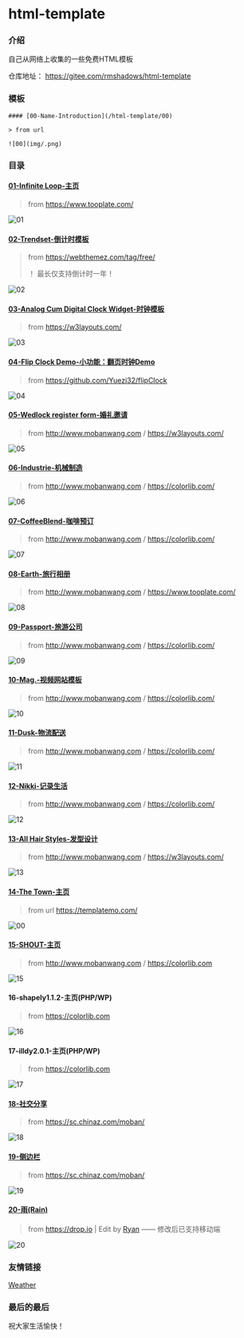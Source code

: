 # html-template

### 介绍
自己从网络上收集的一些免费HTML模板

仓库地址： https://gitee.com/rmshadows/html-template

### 模板

```
#### [00-Name-Introduction](/html-template/00)

> from url

![00](img/.png)
```

### 目录

#### [01-Infinite Loop-主页](/html-template/01)

> from https://www.tooplate.com/

![01](img/01.png)

#### [02-Trendset-倒计时模板](/html-template/02)

> from https://webthemez.com/tag/free/
>
> ！ 最长仅支持倒计时一年！

![02](img/02.png)

#### [03-Analog Cum Digital Clock Widget-时钟模板](/html-template/03)

> from https://w3layouts.com/

![03](img/03.png)

#### [04-Flip Clock Demo-小功能：翻页时钟Demo](/html-template/04)

> from https://github.com/Yuezi32/flipClock

![04](img/04.png)

#### [05-Wedlock register form-婚礼邀请](/html-template/05)

> from http://www.mobanwang.com / https://w3layouts.com/

![05](img/05.png)

#### [06-Industrie-机械制造](/html-template/06)

> from http://www.mobanwang.com / https://colorlib.com/

![06](img/06.png)

#### [07-CoffeeBlend-咖啡预订](/html-template/07)

> from http://www.mobanwang.com / https://colorlib.com/

![07](img/07.png)

#### [08-Earth-旅行相册](/html-template/08)

> from http://www.mobanwang.com / https://www.tooplate.com/

![08](img/08.png)

#### [09-Passport-旅游公司](/html-template/09)

> from http://www.mobanwang.com / https://colorlib.com/

![09](img/09.png)

#### [10-Mag.-视频网站模板](/html-template/10)

> from http://www.mobanwang.com / https://colorlib.com/

![10](img/10.png)

#### [11-Dusk-物流配送](/html-template/11)

> from http://www.mobanwang.com / https://colorlib.com/

![11](img/11.png)

#### [12-Nikki-记录生活](/html-template/12)

> from http://www.mobanwang.com / https://colorlib.com/

![12](img/12.png)

#### [13-All Hair Styles-发型设计](/html-template/13)

> from http://www.mobanwang.com / https://w3layouts.com/

![13](img/13.png)

#### [14-The Town-主页](/html-template/14)

> from url https://templatemo.com/

![00](img/14.png)

#### [15-SHOUT-主页](/html-template/15)

> from http://www.mobanwang.com / https://colorlib.com

![15](img/15.png)

#### 16-shapely1.1.2-主页(PHP/WP)

>from https://colorlib.com

![16](img/16.png)

#### 17-illdy2.0.1-主页(PHP/WP)

>from https://colorlib.com

![17](img/17.png)

#### [18-社交分享](/html-template/18)

> from https://sc.chinaz.com/moban/

![18](img/18.png)

#### [19-侧边栏](/html-template/19)

>from https://sc.chinaz.com/moban/

![19](img/19.png)

#### [20-雨(Rain)](/html-template/20)

> from https://drop.io  | Edit by [Ryan](https://gitee.com/rmshadows) —— 修改后已支持移动端

![20](img/20.png)

### 友情链接

[Weather](http://rmshadows.gitee.io/html-template/websites/dist/)

### 最后的最后

祝大家生活愉快！